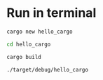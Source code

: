 # Run in terminal

```bash
cargo new hello_cargo
```

```bash
cd hello_cargo
```

```bash
cargo build
```

```bash
./target/debug/hello_cargo
```